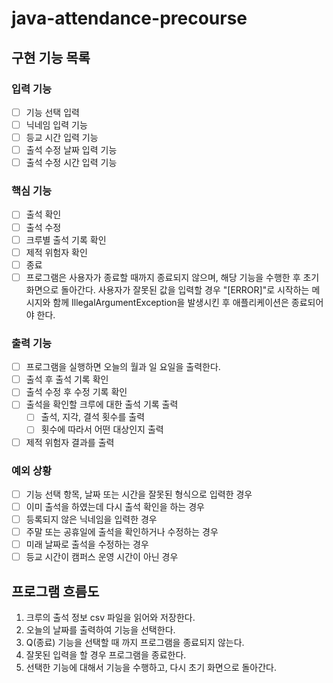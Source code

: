# java-attendance-precourse

## 구현 기능 목록

### 입력 기능

- [ ] 기능 선택 입력
- [ ] 닉네임 입력 기능
- [ ] 등교 시간 입력 기능
- [ ] 출석 수정 날짜 입력 기능
- [ ] 출석 수정 시간 입력 기능

### 핵심 기능

- [ ] 출석 확인
- [ ] 출석 수정
- [ ] 크루별 출석 기록 확인
- [ ] 제적 위험자 확인
- [ ] 종료
- [ ] 프로그램은 사용자가 종료할 때까지 종료되지 않으며, 해당 기능을 수행한 후 초기 화면으로 돌아간다.
  사용자가 잘못된 값을 입력할 경우 "[ERROR]"로 시작하는 메시지와 함께 IllegalArgumentException을 발생시킨 후 애플리케이션은 종료되어야 한다.

### 출력 기능

- [ ] 프로그램을 실행하면 오늘의 월과 일 요일을 출력한다.
- [ ] 출석 후 출석 기록 확인
- [ ] 출석 수정 후 수정 기록 확인
- [ ] 출석을 확인할 크루에 대한 출석 기록 출력
    - [ ] 출석, 지각, 결석 횟수를 출력
    - [ ] 횟수에 따라서 어떤 대상인지 출력
- [ ] 제적 위험자 결과를 출력

### 예외 상황

- [ ] 기능 선택 항목, 날짜 또는 시간을 잘못된 형식으로 입력한 경우
- [ ] 이미 출석을 하였는데 다시 출석 확인을 하는 경우
- [ ] 등록되지 않은 닉네임을 입력한 경우
- [ ] 주말 또는 공휴일에 출석을 확인하거나 수정하는 경우
- [ ] 미래 날짜로 출석을 수정하는 경우
- [ ] 등교 시간이 캠퍼스 운영 시간이 아닌 경우

## 프로그램 흐름도

1. 크루의 출석 정보 csv 파일을 읽어와 저장한다.
2. 오늘의 날짜를 출력하여 기능을 선택한다.
3. Q(종료) 기능을 선택할 때 까지 프로그램을 종료되지 않는다.
3. 잘못된 입력을 할 경우 프로그램을 종료한다.
4. 선택한 기능에 대해서 기능을 수행하고, 다시 초기 화면으로 돌아간다.
